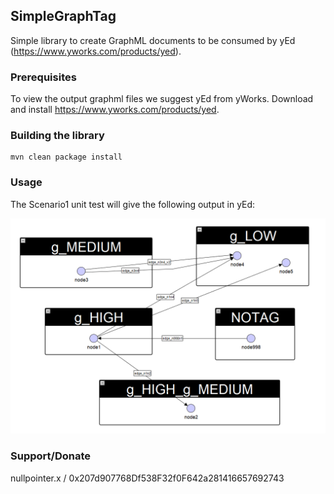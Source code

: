 ## SimpleGraphTag 

Simple library to create GraphML documents to be consumed by yEd (https://www.yworks.com/products/yed). 

### Prerequisites
To view the output graphml files we suggest yEd from yWorks. Download and install 
https://www.yworks.com/products/yed.

### Building the library

   ```
   mvn clean package install
   ```
   
### Usage

The Scenario1 unit test will give the following output in yEd:

![alt text](https://github.com/p00temkin/simplegraphtag/blob/master/img/Scenario1.png?raw=true)

### Support/Donate

nullpointer.x / 0x207d907768Df538F32f0F642a281416657692743


